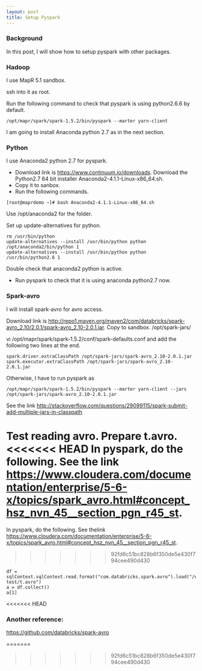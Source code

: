 ```yaml
---
layout: post
title: Setup Pyspark
---
```


### Background
In this post, I will show how to setup pyspark with other packages.

### Hadoop
I use MapR 5.1 sandbox.

ssh into it as root.

Run the following command to check that pyspark is using python2.6.6 by default.

```
/opt/mapr/spark/spark-1.5.2/bin/pyspark --marter yarn-client
```

I am going to install Anaconda python 2.7 as in the next section.

### Python
I use Anaconda2 python 2.7 for pyspark.

* Download link is https://www.continuum.io/downloads.
  Download the Python2.7 64 bit installer Anaconda2-4.1.1-Linux-x86_64.sh.
* Copy it to sanbox.
* Run the following commands.

```
[root@maprdemo ~]# bash Anaconda2-4.1.1-Linux-x86_64.sh
```

Use /opt/anaconda2 for the folder.

Set up update-alternatives for python.

```
rm /usr/bin/python
update-alternatives --install /usr/bin/python python /opt/anaconda2/bin/python 1
update-alternatives --install /usr/bin/python python /usr/bin/python2.6 1
```

Double check that anaconda2 python is active.

* Run pyspark to check that it is using anaconda python2.7 now.

### Spark-avro
I will install spark-avro for avro access.

Download link is http://repo1.maven.org/maven2/com/databricks/spark-avro_2.10/2.0.1/spark-avro_2.10-2.0.1.jar.
Copy to sandbox. /opt/spark-jars/

vi /opt/mapr/spark/spark-1.5.2/conf/spark-defaults.conf
and add the following two lines at the end.

```
spark.driver.extraClassPath /opt/spark-jars/spark-avro_2.10-2.0.1.jar
spark.executor.extraClassPath /opt/spark-jars/spark-avro_2.10-2.0.1.jar
``` 

Otherwise, I have to run pyspark as

```
/opt/mapr/spark/spark-1.5.2/bin/pyspark --marter yarn-client --jars /opt/spark-jars/spark-avro_2.10-2.0.1.jar
```

See the link http://stackoverflow.com/questions/29099115/spark-submit-add-multiple-jars-in-classpath

Test reading avro.
Prepare t.avro.
<<<<<<< HEAD
In pyspark, do the following. See the link https://www.cloudera.com/documentation/enterprise/5-6-x/topics/spark_avro.html#concept_hsz_nvn_45__section_pgn_r45_st.
=======
In pyspark, do the following. See thelink https://www.cloudera.com/documentation/enterprise/5-6-x/topics/spark_avro.html#concept_hsz_nvn_45__section_pgn_r45_st.

>>>>>>> 92fd6c51bc828b6f350de5e430f794cee490d430
```
df = sqlContext.sqlContext.read.format("com.databricks.spark.avro").load("/user/mapr/avro-test/t.avro")
a = df.collect()
a[1]
```
<<<<<<< HEAD

### Another reference:
https://github.com/databricks/spark-avro

=======
  
>>>>>>> 92fd6c51bc828b6f350de5e430f794cee490d430
